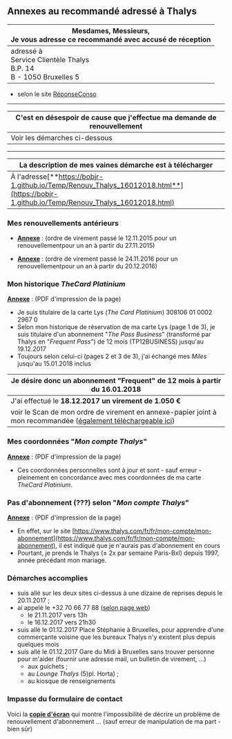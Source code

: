 ## Annexes au recommandé adressé à Thalys

| Mesdames, Messieurs,<br>Je vous adresse ce recommandé avec accusé de réception |
| --- |
| adressé à<br>Service Clientèle Thalys<br>B.P. 14<br>B - 1050 Bruxelles 5 |

* selon le site [RéponseConso](https://bobjr-1.github.io/Temp/Adresse_postale.html)

---

| C'est en désespoir de cause que j'effectue ma demande de renouvellement |
| --- |
| Voir les démarches ci-dessous |

---

| La description de mes vaines démarche est à télécharger |
| --- |
| &Agrave; l'adresse[**https://bobjr-1.github.io/Temp/Renouv_Thalys_16012018.html**](https://bobjr-1.github.io/Temp/Renouv_Thalys_16012018.html) |


### Mes renouvellements antérieurs

* [**Annexe**](Renouv_2015.pdf) : (ordre de virement passé le 12.11.2015 pour un renouvellementpour un an à partir du 27.11.2015)

* [**Annexe**](Renouv_2016.pdf) : (ordre de virement passé le 24.11.2016 pour un renouvellementpour un an à partir du 20.12.2016)

### Mon historique *TheCard Platinium*

[**Annexe**](Historique_TheCard.pdf) : (PDF d'impression de la page)

* Je suis titulaire de la carte Lys (*The Card Platinium*) 308106 01 0002 2967 0
* Selon mon historique de réservation de ma carte Lys (page 1 de 3), je suis titulaire d'un abonnement "*The Pass Business*" (transformé par Thalys en "*Frequent Pass*") de 12 mois (TP12BUSINESS) jusqu'au 19.12.2017
* Toujours selon celui-ci (pages 2 et 3 de 3), j'ai échangé mes *Miles* jusqu'au 15.01.2018 inclus

| Je désire donc un abonnement "Frequent" de 12 mois à partir du 16.01.2018 |
| --- |
| J'ai effectué le **18.12.2017 un virement de 1.050 &euro;** |
| voir le Scan de mon ordre de virement en annexe-papier joint à mon recommandée ([également téléchargeable ici](Scan_VIREMENT_20171218_1050euro.pdf)) |

### Mes coordonnées "*Mon compte Thalys*"

[**Annexe**](Infos_compte_Thalys.pdf) : (PDF d'impression de la page)

* Ces coordonnées personnelles sont à jour et sont - sauf erreur - pleinement en concordance avec mes coordonnées de ma carte *TheCard Platinium*.

### Pas d'abonnement (???) selon "*Mon compte Thalys*"

[**Annexe**](Soi_disant_pas_d-abonnement.pdf) : (PDF d'impression de la page)

* En effet, sur le site [https://www.thalys.com/fr/fr/mon-compte/mon-abonnement](https://www.thalys.com/fr/fr/mon-compte/mon-abonnement), il est indiqué que je n'aurais pas d'abonnement en cours
* Pourtant, je prends le Thalys (&pm; 2x par semaine Paris-Bxl) depuis 1997, année précédant mon mariage.

### Démarches accomplies

* suis allé sur les deux sites ci-dessus à une dizaine de reprises depuis le 20.11.2017 ;
* ai appelé le +32 70 66 77 88 ([selon page web](https://bobjr-1.github.io/Temp/Telephone.html))
    * le 21.11.2017 vers 13h
    * le 16.12.2017 vers 21h30
* suis allé le 01.12.2017 Place Stéphanie à Bruxelles, pour apprendre d'une commerçante voisine que les bureaux Thalys n'y existent plus depuis quelques mois 
* suis allé le 01.12.2017 Gare du Midi à Bruxelles sans trouver personne pour m'aider (fournir une adresse mail, un bulletin de virement, ...)
    * aux guichets ;
    * au *Lounge Thalys* (5)pl. Horta) ;
    * au kiosque de renseignements

### Impasse du formulaire de contact

Voici la [**copie d'écran**](Impasse_formulaire_contact.png) qui montre l'impossibilité de décrire un problème de renouvellement d'abonnement ... (sauf erreur de manipulation de ma part - bien sûr)


